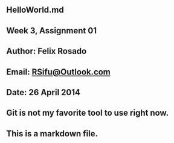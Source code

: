 ## HelloWorld.md

## Week 3, Assignment 01

## Author: 	Felix Rosado 

## Email:	RSifu@Outlook.com

## Date: 26 April 2014

## Git is not my favorite tool to use right now.  

## This is a markdown file.
